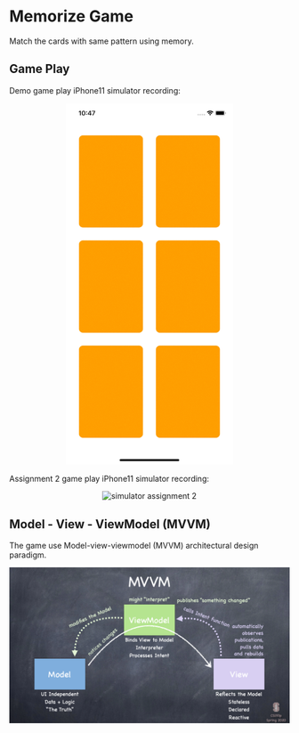 # Memorize Game

Match the cards with same pattern using memory.

## Game Play

Demo game play iPhone11 simulator recording:
<p align="middle">
    <img src="resources/Simulator_L4.gif" alt="simulator lecture 4" width="300"/>
</p>

Assignment 2 game play iPhone11 simulator recording:
<p align="middle">
<img src="resources/Simulator_A2.gif" alt="simulator assignment 2" width="300"/>
</p>

## Model - View - ViewModel (MVVM)

The game use Model-view-viewmodel (MVVM) architectural design paradigm.

<img src="resources/l2_slide15.png" alt="MVVM"/>
